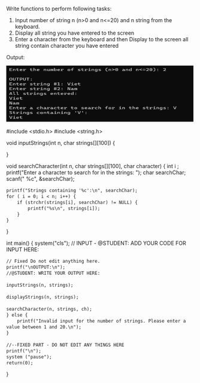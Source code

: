 Write functions to perform following tasks:
1. Input number of string n (n>0 and n<=20) and n string from the keyboard.
2. Display all string you have entered to the screen
3. Enter a character from the keyboard and then Display to the screen all string contain character you have entered

Output:

<img src="1504.png" alt="drawing" style="width:500px; height:150px"/>

#include <stdio.h>
#include <string.h>

void inputStrings(int n, char strings[][100]) {

}

void searchCharacter(int n, char strings[][100], char character) {
   int i ;
    printf("Enter a character to search for in the strings: ");
    char searchChar;
    scanf(" %c", &searchChar);  

    printf("Strings containing '%c':\n", searchChar);
    for ( i = 0; i < n; i++) {
        if (strchr(strings[i], searchChar) != NULL) {
            printf("%s\n", strings[i]);
        }
    }
}



int main() {
	system("cls");
    // INPUT - @STUDENT: ADD YOUR CODE FOR INPUT HERE:
    


    // Fixed Do not edit anything here.
    printf("\nOUTPUT:\n");
    //@STUDENT: WRITE YOUR OUTPUT HERE:
    
    inputStrings(n, strings);
    
    displayStrings(n, strings);
    
    searchCharacter(n, strings, ch);
    } else {
        printf("Invalid input for the number of strings. Please enter a value between 1 and 20.\n");
    }

    //--FIXED PART - DO NOT EDIT ANY THINGS HERE
    printf("\n");
    system ("pause");
    return(0);
}


